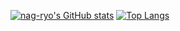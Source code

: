 [![nag-ryo's GitHub stats](https://github-readme-stats.vercel.app/api?username=nag-ryo&theme=vue-dark&show_icons=true)](https://github.com/nag-ryo/github-readme-stats)
[![Top Langs](https://github-readme-stats.vercel.app/api/top-langs/?username=nag-ryo&theme=vue-dark&show_icons=true&layout=compact)](https://github.com/nag-ryo/github-readme-stats)

<!--
**nag-ryo/nag-ryo** is a ✨ _special_ ✨ repository because its `README.md` (this file) appears on your GitHub profile.

Here are some ideas to get you started:

- 🔭 I’m currently working on ...
- 🌱 I’m currently learning ...
- 👯 I’m looking to collaborate on ...
- 🤔 I’m looking for help with ...
- 💬 Ask me about ...
- 📫 How to reach me: ...
- 😄 Pronouns: ...
- ⚡ Fun fact: ...
-->
